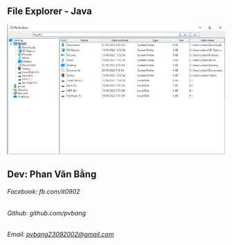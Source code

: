 ## File Explorer - Java

<img src='capture_screen_file_explorer.png'/>

## Dev: Phan Văn Bằng
###### Facebook: fb.com/it0902
###### Github: github.com/pvbang
###### Email: pvbang23092002@gmail.com
